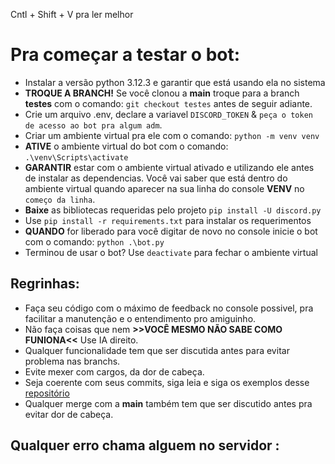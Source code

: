 Cntl + Shift + V pra ler melhor

# Pra começar a testar o bot:

- Instalar a versão python 3.12.3 e garantir que está usando ela no sistema
- **TROQUE A BRANCH!** Se você clonou a **main** troque para a branch **testes** com o comando: `git checkout testes` antes de seguir adiante.
- Crie um arquivo .env, declare a variavel `DISCORD_TOKEN` & `peça o token de acesso ao bot pra algum adm`.
- Criar um ambiente virtual pra ele com o comando: `python -m venv venv`
- **ATIVE** o ambiente virtual do bot com o comando: `.\venv\Scripts\activate`
- **GARANTIR** estar com o ambiente virtual ativado e utilizando ele antes de instalar as dependencias. Você vai saber que está dentro do ambiente virtual quando aparecer na sua linha do console **VENV** no `começo da linha`.
- **Baixe** as bibliotecas requeridas pelo projeto `pip install -U discord.py`
- Use `pip install -r requirements.txt` para instalar os requerimentos
- **QUANDO** for liberado para você digitar de novo no console inicie o bot com o comando: `python .\bot.py`
- Terminou de usar o bot? Use `deactivate` para fechar o ambiente virtual

## Regrinhas:

- Faça seu código com o máximo de feedback no console possivel, pra facilitar a manutenção e o entendimento pro amiguinho.
- Não faça coisas que nem **>>VOCÊ MESMO NÃO SABE COMO FUNIONA<<** Use IA direito.
- Qualquer funcionalidade tem que ser discutida antes para evitar problema nas branchs.
- Evite mexer com cargos, da dor de cabeça.
- Seja coerente com seus commits, siga leia e siga os exemplos desse [repositório](https://gist.github.com/Jeancaetano12/94915babd78980325bcda3f97d428211)
- Qualquer merge com a **main** também tem que ser discutido antes pra evitar dor de cabeça.

## Qualquer erro chama alguem no servidor :